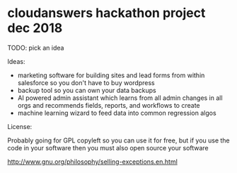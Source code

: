 # cloudanswers hackathon project dec 2018

TODO: pick an idea

Ideas:

- marketing software for building sites and lead forms from within salesforce so you don't have to buy wordpress
- backup tool so you can own your data backups
- AI powered admin assistant which learns from all admin changes in all orgs and recommends fields, reports, and workflows to create
- machine learning wizard to feed data into common regression algos

License:

Probably going for GPL copyleft so you can use it for free, but if you use the code in your software then you must also open source your software

http://www.gnu.org/philosophy/selling-exceptions.en.html
